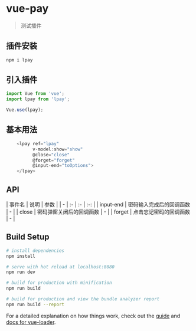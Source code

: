 # vue-pay

> 测试插件

## 插件安装
```javascript
npm i lpay
```
## 引入插件
```javascript
import Vue from 'vue';
import lpay from 'lpay';

Vue.use(lpay);
```

## 基本用法
```javascript
    <lpay ref="lpay"
          v-model:show="show"
          @close="close"
          @forget="forget"
          @input-end="toOptions">
    </lpay>
```

## API
| 事件名 | 说明 | 参数 |
| - | :- | :- | :-: |
| input-end | 密码输入完成后的回调函数 | - |
| close | 密码弹窗关闭后的回调函数 | - |
| forget | 点击忘记密码的回调函数 | - |

## Build Setup

``` bash
# install dependencies
npm install

# serve with hot reload at localhost:8080
npm run dev

# build for production with minification
npm run build

# build for production and view the bundle analyzer report
npm run build --report
```

For a detailed explanation on how things work, check out the [guide](http://vuejs-templates.github.io/webpack/) and [docs for vue-loader](http://vuejs.github.io/vue-loader).

